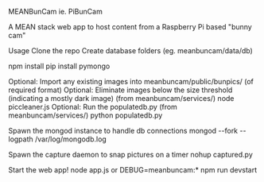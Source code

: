 MEANBunCam ie. PiBunCam

A MEAN stack web app to host content from a Raspberry Pi based "bunny cam"

Usage
Clone the repo
Create database folders (eg. meanbuncam/data/db)

npm install
pip install pymongo

Optional: Import any existing images into meanbuncam/public/bunpics/ (of required format)
Optional: Eliminate images below the size threshold (indicating a mostly dark image)
		  	(from meanbuncam/services/) node piccleaner.js 
Optional: Run the populatedb.py 
		  	(from meanbuncam/services/) python populatedb.py

Spawn the mongod instance to handle db connections
	mongod --fork --logpath /var/log/mongodb.log

Spawn the capture daemon to snap pictures on a timer
	nohup captured.py

Start the web app!
	node app.js
	or
	DEBUG=meanbuncam:* npm run devstart

